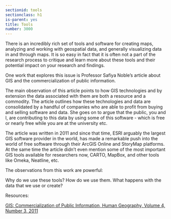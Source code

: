 ```yaml
---
sectionid: tools
sectionclass: h1
is-parent: yes
title: Tools
number: 3000
---
```


There is an incredibly rich set of tools and software for creating maps, analyzing and working with geospatial data, and generally visualizing data in and through maps. It is so easy in fact that it is often not a part of the research process to critique and learn more about these tools and their potential impact on your research and findings.  

One work that explores this issue is Professor Safiya Noble’s article about GIS and the commercialization of public information.  

The main observation of this article points to how GIS technologies and by extension the data associated with them are both a resource and a commodity. The article outlines how these technologies and data are consolidated by a handful of companies who are able to profit from buying and selling software and data. 
She goes on to argue that the public, you and I, are contributing to this data by using some of this software - which is free or nearly free while you are at the university etc. 

The article was written in 2011 and since that time, ESRI arguably the largest GIS software provider in the world, has made a remarkable push into the world of free software through their ArcGIS Online and StoryMap platforms. At the same time the article didn’t even mention some of the most important GIS tools available for researchers now, CARTO, MapBox, and other tools like Omeka, Neatline, etc.  

The observations from this work are powerful:  

Why do we use these tools?
How do we use them. 
What happens with the data that we use or create? 

Resources:

[GIS: Commercialization of Public Information, Human Geography, Volume 4, Number 3, 2011](https://hugeog.com/v4n3-gis-commercialization-public-information/)

